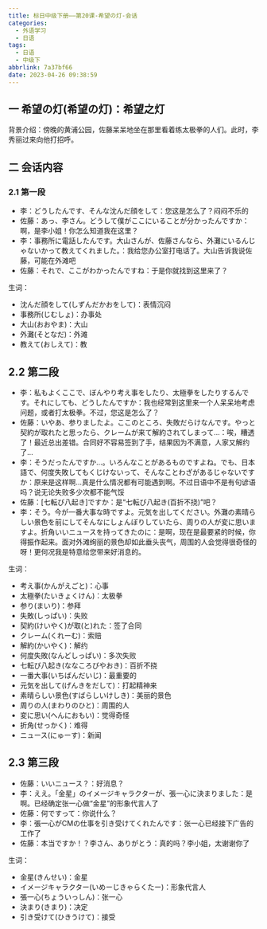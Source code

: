 ```yaml
---
title: 标日中级下册——第20课-希望の灯-会话
categories:
  - 外语学习
  - 日语
tags:
  - 日语
  - 中级下
abbrlink: 7a37bf66
date: 2023-04-26 09:38:59
---
```

## 一 希望の灯(希望の灯)：希望之灯

背景介绍：傍晚的黄浦公园，佐藤呆呆地坐在那里看着练太极拳的人们。此时，李秀丽过来向他打招呼。

<!--more-->

## 二 会话内容

### 2.1 第一段

* 李：どうしたんです、そんな沈んだ顔をして：您这是怎么了？闷闷不乐的
* 佐藤：あっ、李さん。どうして僕がここにいることが分かったんですか：啊，是李小姐！你怎么知道我在这里？
* 李：事務所に電話したんです。大山さんが、佐藤さんなら、外灘にいるんじゃないかって教えてくれました。：我给您办公室打电话了。大山告诉我说佐藤，可能在外滩吧
* 佐藤：それで、ここがわかったんですね：于是你就找到这里来了？

生词：

* 沈んだ顔をして(しずんだかおをして)：表情沉闷
* 事務所(じむしょ)：办事处
* 大山(おおやま)：大山
* 外灘(そとなだ)：外滩
* 教えて(おしえて)：教

## 2.2 第二段

* 李：私もよくここで、ぼんやり考え事をしたり、太極拳をしたりするんです。それにしても、どうしたんですか：我也经常到这里来一个人呆呆地考虑问题，或者打太极拳。不过，您这是怎么了？
* 佐藤：いやあ、参りましたよ。ここのところ、失敗だらけなんです。やっと契約が取れたと思ったら、クレームが来て解約されてしまって...：唉，糟透了！最近总出差错。合同好不容易签到了手，结果因为不满意，人家又解约了...
* 李：そうだったんですか…。いろんなことがあるものですよね。でも、日本語で、何度失敗してもくじけないって、そんなことわざがあるじゃないですか：原来是这样啊...真是什么情况都有可能遇到啊。不过日语中不是有句谚语吗？说无论失败多少次都不能气馁
* 佐藤：[七転び八起き]ですか：是“七転び八起き(百折不挠)”吧？
* 李：そう。今が一番大事な時ですよ。元気を出してください。外灘の素晴らしい景色を前にしてそんなにしょんぼりしていたら、周りの人が変に思いますよ。折角いいニュースを持ってきたのに：是啊，现在是最要紧的时候，你得振作起来。面对外滩绚丽的景色却如此垂头丧气，周围的人会觉得很奇怪的呀！更何况我是特意给您带来好消息的。

生词：

* 考え事(かんがえごと)：心事
* 太極拳(たいきょくけん)：太极拳
* 参り(まいり)：参拜
* 失敗(しっぱい)：失败
* 契約(けいやく)が取(と)れた：签了合同
* クレーム(くれーむ)：索赔
* 解約(かいやく)：解约
* 何度失敗(なんどしっぱい)：多次失败
* 七転び八起き(ななころびやおき)：百折不挠
* 一番大事(いちばんだいじ)：最重要的
* 元気を出して(げんきをだして)：打起精神来
* 素晴らしい景色(すばらしいけしき)：美丽的景色
* 周りの人(まわりのひと)：周围的人
* 変に思い(へんにおもい)：觉得奇怪
* 折角(せっかく)：难得
* ニュース(にゅーす)：新闻

## 2.3 第三段

* 佐藤：いいニュース？：好消息？
* 李：ええ。「金星」のイメージキャラクターが、張一心に決まりました：是啊。已经确定张一心做“金星”的形象代言人了
* 佐藤：何ですって：你说什么？
* 李：張一心がCMの仕事を引き受けてくれたんです：张一心已经接下广告的工作了
* 佐藤：本当ですか！？李さん、ありがとう：真的吗？李小姐，太谢谢你了

生词：

* 金星(きんせい)：金星
* イメージキャラクター(いめーじきゃらくたー)：形象代言人
* 張一心(ちょういっしん)：张一心
* 決まり(きまり)：决定
* 引き受けて(ひきうけて)：接受